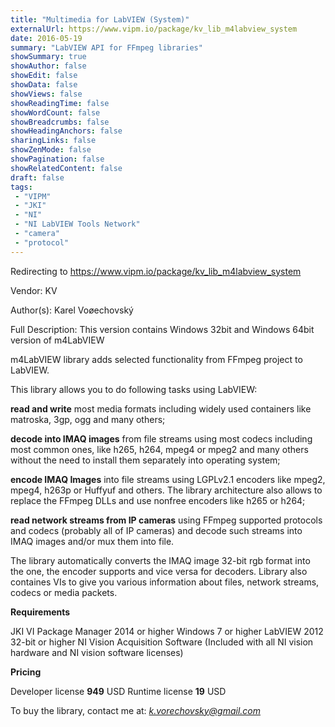 ```yaml
---
title: "Multimedia for LabVIEW (System)"
externalUrl: https://www.vipm.io/package/kv_lib_m4labview_system
date: 2016-05-19
summary: "LabVIEW API for FFmpeg libraries"
showSummary: true
showAuthor: false
showEdit: false
showData: false
showViews: false
showReadingTime: false
showWordCount: false
showBreadcrumbs: false
showHeadingAnchors: false
sharingLinks: false
showZenMode: false
showPagination: false
showRelatedContent: false
draft: false
tags:
 - "VIPM"
 - "JKI"
 - "NI"
 - "NI LabVIEW Tools Network"
 - "camera"
 - "protocol"
---
```


Redirecting to https://www.vipm.io/package/kv_lib_m4labview_system

Vendor: KV

Author(s): Karel Voøechovský
 
Full Description:
This version contains Windows 32bit and Windows 64bit version of m4LabVIEW 

m4LabVIEW library adds selected functionality from FFmpeg project to LabVIEW.

This library allows you to do following tasks using LabVIEW:

**read and write** most media formats including widely used containers like matroska, 3gp, ogg and many others;

**decode into IMAQ images** from file streams using most codecs including most common ones, like h265, h264, mpeg4 or mpeg2 and many others without the need to install them separately into operating system;

**encode IMAQ Images** into file streams using LGPLv2.1 encoders like mpeg2, mpeg4, h263p or Huffyuf and others. The library architecture also allows to replace the FFmpeg DLLs and use nonfree encoders like h265 or h264;

**read network streams from IP cameras** using FFmpeg supported protocols and codecs (probably all of IP cameras) and decode such streams into IMAQ images and/or mux them into file.

The library automatically converts the IMAQ image 32-bit rgb format into the one, the encoder supports and vice versa for decoders. Library also containes VIs to give you various information about files, network streams, codecs or media packets. 

**Requirements**

JKI VI Package Manager 2014 or higher
Windows 7 or higher
LabVIEW 2012 32-bit or higher
NI Vision Acquisition Software (Included with all NI vision hardware and NI vision software licenses)

**Pricing**

Developer license **949** USD
Runtime license **19** USD

To buy the library, contact me at:
*k.vorechovsky@gmail.com*